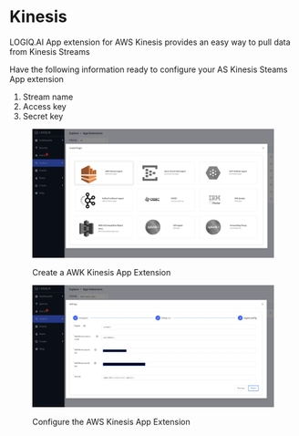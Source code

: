 # Kinesis

LOGIQ.AI App extension for AWS Kinesis provides an easy way to pull data from Kinesis Streams

Have the following information ready to configure your AS Kinesis Steams App extension

1. Stream name
2. Access key
3. Secret key

<div>

<figure><img src="../.gitbook/assets/Screen Shot 2023-01-04 at 2.36.26 PM.png" alt=""><figcaption><p>Create a AWK Kinesis App Extension</p></figcaption></figure>

 

<figure><img src="../.gitbook/assets/Screen Shot 2023-01-04 at 2.38.09 PM.png" alt=""><figcaption><p>Configure the AWS Kinesis App Extension</p></figcaption></figure>

</div>
